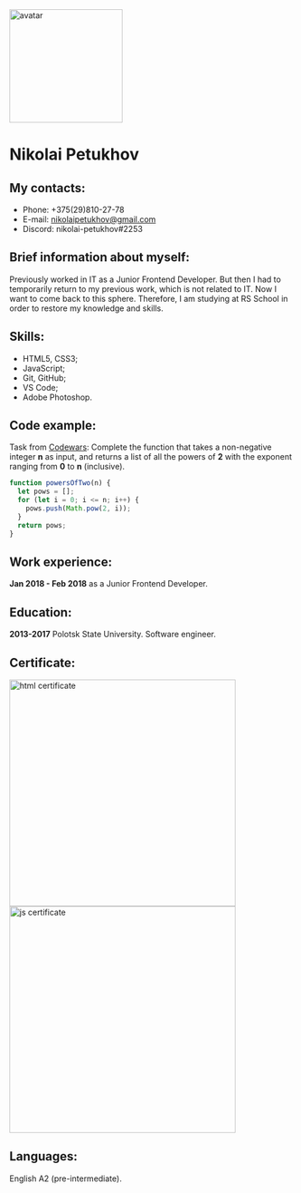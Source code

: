 <img src="https://lh3.googleusercontent.com/a-/AOh14Gh5TaUBM2VDomNC0stm7_tfv5Vc422KfmQXKZulHg=s288-p-rw-no" width="200" alt="avatar">

# Nikolai Petukhov

## My contacts:
* Phone: +375(29)810-27-78
* E-mail: nikolaipetukhov@gmail.com
* Discord: nikolai-petukhov#2253

## Brief information about myself:
Previously worked in IT as a Junior Frontend Developer. But then I had to temporarily return to my previous work, which is not related to IT. Now I want to come back to this sphere. Therefore, I am studying at RS School in order to restore my knowledge and skills.

## Skills:
* HTML5, CSS3;
* JavaScript;
* Git, GitHub;
* VS Code;
* Adobe Photoshop.

## Code example:
Task from [Codewars](https://www.codewars.com/kata/57a083a57cb1f31db7000028/javascript): Complete the function that takes a non-negative integer **n** as input, and returns a list of all the powers of **2** with the exponent ranging from **0** to **n** (inclusive).
```javascript
function powersOfTwo(n) {
  let pows = [];
  for (let i = 0; i <= n; i++) {
    pows.push(Math.pow(2, i));
  }
  return pows;
}
```

## Work experience:
**Jan 2018 - Feb 2018** as a Junior Frontend Developer.

## Education:
**2013-2017** Polotsk State University. Software engineer. 

## Certificate:
<img src="https://www.sololearn.com/Certificate/1014-2325658/jpg/" width="400" alt="html certificate">
<img src="https://www.sololearn.com/Certificate/1024-2325658/jpg/" width="400" alt="js certificate">

## Languages:
English A2 (pre-intermediate).
